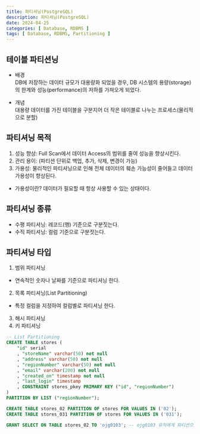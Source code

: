 ```yaml
---
title: 파티셔닝(PostgreSQL)
description: 파티셔닝(PostgreSQL)
date: 2024-04-25
categories: [ Database, RDBMS ]
tags: [ Database, RDBMS, Partitioning ]
---
```


## 테이블 파티션닝

- 배경  
  DB에 저장하는 데이터 규모가 대용량화 되었을 경우, DB 시스템의 용량(storage)의 한계와 성능(performance)의 저하를 가져오게 되었다.  
  
- 개념  
  대용량 데이터를 가진 테이블을 구분지어 더 작은 테이블로 나누는 프로세스(물리적으로 분할)  

## 파티셔닝 목적

1. 성능 향상: Full Scan에서 데이터 Access의 범위를 줄여 성능을 향상시킨다.  
2. 관리 용이: (파티션 단위로 백업, 추가, 삭제, 변경이 가능)   
3. 가용성: 물리적인 파티셔닝으로 인해 전체 데이터의 훼손 가능성이 줄어들고 데이터 가용성이 향상된다.  
  - 가용성이란? 데이터가 필요할 때 항상 사용할 수 있는 상태이다.  

## 파티셔닝 종류

- 수평 파티셔닝: 레코드(행) 기준으로 구분짓는다.  
- 수직 파티셔닝: 컬럼 기준으로 구분짓는다.  

## 파티셔닝 타입

1. 범위 파티셔닝  
  - 연속적인 숫자나 날짜를 기준으로 파티셔닝 한다.
2. 목록 파티셔닝(List Partitioning)  
  - 특정 컬럼을 지정하여 컬럼별로 파티셔닝 한다. 
3. 해시 파티셔닝  
4. 키 파티셔닝

```sql
-- List Partitioning
CREATE TABLE stores (
    "id" serial 
    , "storeName" varchar(50) not null
    , "address" varchar(50) not null 
    , "regionNumber" varchar(50) not null
    , "email" varchar(200) not null
    , "created_on" timestamp not null
    , "last_login" timestamp
    , CONSTRAINT stores_pkey PRIMARY KEY ("id", "regionNumber")
)
PARTITION BY LIST ("regionNumber");

CREATE TABLE stores_02 PARTITION OF stores FOR VALUES IN ('02');
CREATE TABLE stores_031 PARTITION OF stores FOR VALUES IN ('031');

GRANT SELECT ON TABLE stores_02 TO 'ojg0103'; -- ojg0103 유저에게 파티션으로 구분지어진 store_02 테이블 조회 기능 권한 부여.
```


